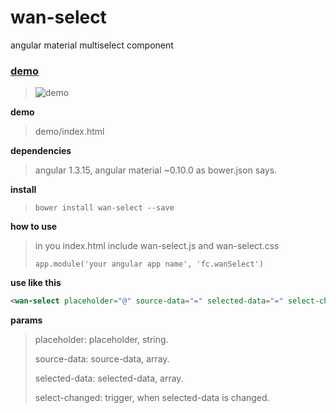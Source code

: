 # wan-select
angular material multiselect component

### [demo](http://blog.0xfc.cn/2015/08/21/wan-select/) ###
> ![demo](http://7xl1b4.com1.z0.glb.clouddn.com/wan-select.png)

**demo**

> demo/index.html

**dependencies**
> angular 1.3.15, angular material ~0.10.0 as bower.json says.

**install**
> `bower install wan-select --save`

**how to use**

> in you index.html include wan-select.js and wan-select.css
>
> `app.module('your angular app name', 'fc.wanSelect')`

**use like this**

``` html
<wan-select placeholder="@" source-data="=" selected-data="=" select-changed="&"></wan-select>
``` 

**params**
> placeholder: placeholder, string.
>
> source-data: source-data, array.
>  
> selected-data: selected-data, array.
> 
> select-changed: trigger, when selected-data is changed.

